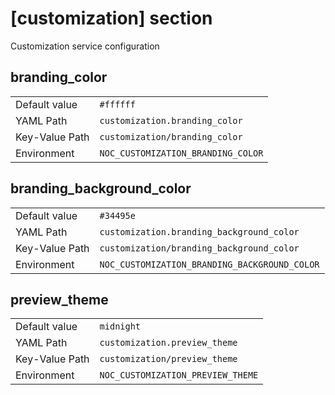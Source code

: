 # [customization] section

Customization service configuration

## branding_color

|                |                                    |
| -------------- | ---------------------------------- |
| Default value  | `#ffffff`                          |
| YAML Path      | `customization.branding_color`     |
| Key-Value Path | `customization/branding_color`     |
| Environment    | `NOC_CUSTOMIZATION_BRANDING_COLOR` |

## branding_background_color

|                |                                               |
| -------------- | --------------------------------------------- |
| Default value  | `#34495e`                                     |
| YAML Path      | `customization.branding_background_color`     |
| Key-Value Path | `customization/branding_background_color`     |
| Environment    | `NOC_CUSTOMIZATION_BRANDING_BACKGROUND_COLOR` |

## preview_theme

|                |                                   |
| -------------- | --------------------------------- |
| Default value  | `midnight`                        |
| YAML Path      | `customization.preview_theme`     |
| Key-Value Path | `customization/preview_theme`     |
| Environment    | `NOC_CUSTOMIZATION_PREVIEW_THEME` |
